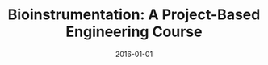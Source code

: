 ---
title: "Bioinstrumentation: A Project-Based Engineering Course"
date: 2016-01-01
authors_string: Aaron Kyle, David Jangraw, Matthew Bouchard, Matthew Downs
authors:
   - Aaron Kyle
   - David Jangraw
   - Matthew Bouchard
   - Matthew Downs
author_ids:
   - david_jangraw
journal: 'IEEE Transactions on Education'
volume: 59
issue: 
pages: 52-58
book_title: ''
publisher: ''
abstract: ""
project_id: 
paper_url: http://ieeexplore.ieee.org/document/7145486/http://xplorestaging.ieee.org/ielx7/13/7394950/7145486.pdf?arnumber=7145486
doi: 10.1109/TE.2015.2445313
data_loc: ''
code_loc: ''
file: '/assets/publications//assets/publications/'
file_name: '/assets/publications/'
type: journal_article
pub_str: ' (2016) IEEE Transactions on Education 59: 52-58'
layout: publication 
---